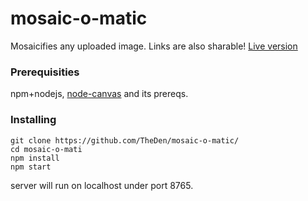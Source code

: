 # mosaic-o-matic

Mosaicifies any uploaded image. Links are also sharable! [Live version](http://162.243.87.171/)

### Prerequisities

npm+nodejs, [node-canvas](https://github.com/Automattic/node-canvas) and its prereqs.

### Installing

```
git clone https://github.com/TheDen/mosaic-o-matic/
cd mosaic-o-mati
npm install
npm start
```

server will run on localhost under port 8765. 
